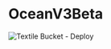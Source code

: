 # OceanV3Beta

![Textile Bucket - Deploy](https://github.com/anudit/OceanV3Beta/workflows/Textile%20Bucket%20-%20Deploy/badge.svg)
